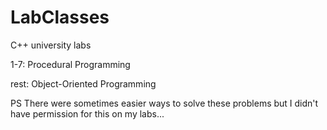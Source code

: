 # LabClasses

C++ university labs 

1-7:   Procedural Programming

rest:  Object-Oriented Programming

PS There were sometimes easier ways to solve these problems but I didn't have permission for this on my labs... 
